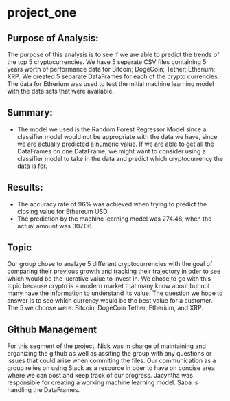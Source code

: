 # project_one


## Purpose of Analysis:

The purpose of this analysis is to see if we are able to predict the trends of the top 5 cryptocurrencies. We have 5 separate CSV files containing 5 years worth of performance data for  Bitcoin; DogeCoin; Tether; Etherium; XRP. We created 5 separate DataFrames for each of the crypto currencies. The data for Etherium was used to test the initial machine learning model with the data sets that were available. 

## Summary:

* The model we used is the Random Forest Regressor Model since a classifier model would not be appropriate with the data we have, since we are actually predicted a numeric value. If we are able to get all the DataFrames on one DataFrame, we might want to consider using a classifier model to take in the data and predict which cryptocurrency the data is for.

## Results:

* The accuracy rate of 96% was achieved when trying to predict the closing value for Ethereum USD.
* The prediction by the machine learning model was 274.48, when the actual amount was 307.06.


## Topic

Our group chose to analzye 5 different cryptocurrencies with the goal of comparing their previous growth and tracking their trajectory in oder to see which would be the lucrative value to invest in. We chose to go with this topic because crypto is a modern market that many know about but not many have the information to understand its value. The question we hope to answer is to see which currency would be the best value for a customer. The 5 we choose were: Bitcoin, DogeCoin Tether, Etherium, and XRP. 

## Github Management

For this segment of the project, Nick was in charge of maintaining and organizing the github as well as assiting the group with any questions or issues that could arise when commiting the files. Our communication as a group relies on using Slack as a resource in oder to have on concise area where we can post and keep track of our progress.
Jacyntha was responsible for creating a working machine learning model. Saba is handling the DataFrames.  


